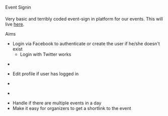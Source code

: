 Event Signin
####

Very basic and terribly coded event-sign in platform for our events. This will live [here](http://signin.techatnyu.org).

Aims

- Login via Facebook to authenticate or create the user if he/she doesn't exist
	- Login with Twitter works
- ~~~Know that the user is logged in~~~
- Edit profile if user has logged in
- ~~~Be able to easily look at events happening today~~~
- ~~~Be able to signin/checkin to an event that is happening~~~
- Handle if there are multiple events in a day
- Make it easy for organizers to get a shortlink to the event